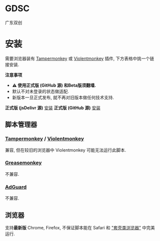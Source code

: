 # GDSC
广东双创

# 安装
需要浏览器装有 [Tampermonkey](https://tampermonkey.net/) 或 [Violentmonkey](https://violentmonkey.github.io/) 插件, 下方表格中挑一个链接安装.

**注意事项**
- **⚠ 使用正式版 (GitHub 源) 和Beta版须翻墙.**
- 默认不对未登录的状态做适配.
- 新版本一旦正式发布, 就不再对旧版本做任何技术支持.

**正式版 (jsDelivr 源)**
[安装](https://cdn.jsdelivr.net/gh/Memory2314/GDSC@master/GDSC.user.js)
**正式版 (GitHub 源)**
[安装](https://raw.githubusercontent.com/Memory2314/GDSC/master/GDSC.user.js)

## 脚本管理器

### [Tampermonkey](https://tampermonkey.net/) / [Violentmonkey](https://violentmonkey.github.io/)
兼容, 但在较旧的浏览器中 Violentmonkey 可能无法运行此脚本.

### [Greasemonkey](https://www.greasespot.net/)
不兼容.

### [AdGuard](https://adguard.com/zh_cn/adguard-windows/overview.html)
不兼容.

## 浏览器

支持**最新版** Chrome, Firefox, 不保证脚本能在 Safari 和 ["套壳类浏览器"](https://www.jianshu.com/p/67d790a8f221) 中完美运行.
